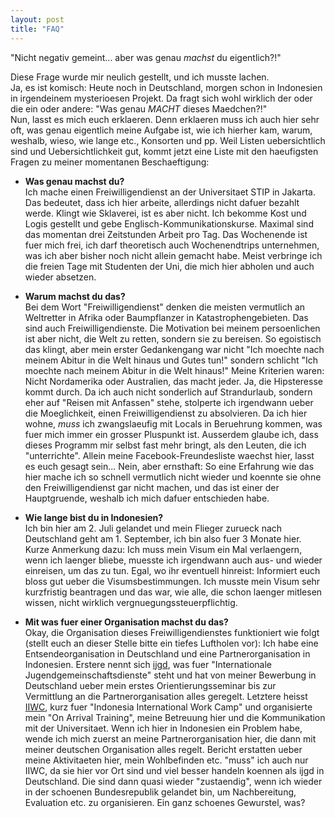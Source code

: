 ```yaml
---
layout: post
title: "FAQ"
---
```


"Nicht negativ gemeint... aber was genau _machst_ du eigentlich?!"  

Diese Frage wurde mir neulich gestellt, und ich musste lachen.  
Ja, es ist komisch: Heute noch in Deutschland, morgen schon in Indonesien in irgendeinem mysterioesen Projekt. Da fragt sich wohl wirklich der oder die ein oder andere: "Was genau _MACHT_ dieses Maedchen?!"  
Nun, lasst es mich euch erklaeren. Denn erklaeren muss ich auch hier sehr oft, was genau eigentlich meine Aufgabe ist, wie ich hierher kam, warum, weshalb, wieso, wie lange etc., Konsorten und pp. 
Weil Listen uebersichtlich sind und Uebersichtlichkeit gut, kommt jetzt eine Liste mit den haeufigsten Fragen zu meiner momentanen Beschaeftigung:  

* **Was genau machst du?**  
Ich mache einen Freiwilligendienst an der Universitaet STIP in Jakarta. Das bedeutet, dass ich hier arbeite, allerdings nicht dafuer bezahlt werde. Klingt wie Sklaverei, ist es aber nicht. Ich bekomme Kost und Logis gestellt und gebe Englisch-Kommunikationskurse. Maximal sind das momentan drei Zeitstunden Arbeit pro Tag. Das Wochenende ist fuer mich frei, ich darf theoretisch auch Wochenendtrips unternehmen, was ich aber bisher noch nicht allein gemacht habe. Meist verbringe ich die freien Tage mit Studenten der Uni, die mich hier abholen und auch wieder absetzen.  

* **Warum machst du das?**  
Bei dem Wort "Freiwilligendienst" denken die meisten vermutlich an Weltretter in Afrika oder Baumpflanzer in Katastrophengebieten. Das sind auch Freiwilligendienste. Die Motivation bei meinem persoenlichen ist aber nicht, die Welt zu retten, sondern sie zu bereisen. So egoistisch das klingt, aber mein erster Gedankengang war nicht "Ich moechte nach meinem Abitur in die Welt hinaus und Gutes tun!" sondern schlicht "Ich moechte nach meinem Abitur in die Welt hinaus!" Meine Kriterien waren: Nicht Nordamerika oder Australien, das macht jeder. Ja, die Hipsteresse kommt durch. Da ich auch nicht sonderlich auf Strandurlaub, sondern eher auf "Reisen mit Anfassen" stehe, stolperte ich irgendwann ueber die Moeglichkeit, einen Freiwilligendienst zu absolvieren. Da ich hier wohne, _muss_ ich zwangslaeufig mit Locals in Beruehrung kommen, was fuer mich immer ein grosser Pluspunkt ist. Ausserdem glaube ich, dass dieses Programm mir selbst fast mehr bringt, als den Leuten, die ich "unterrichte". Allein meine Facebook-Freundesliste waechst hier, lasst es euch gesagt sein... Nein, aber ernsthaft: So eine Erfahrung wie das hier mache ich so schnell vermutlich nicht wieder und koennte sie ohne den Freiwilligendienst gar nicht machen, und das ist einer der Hauptgruende, weshalb ich mich dafuer entschieden habe.  

* **Wie lange bist du in Indonesien?**  
Ich bin hier am 2. Juli gelandet und mein Flieger zurueck nach Deutschland geht am 1. September, ich bin also fuer 3 Monate hier. Kurze Anmerkung dazu: Ich muss mein Visum ein Mal verlaengern, wenn ich laenger bliebe, muesste ich irgendwann auch aus- und wieder einreisen, um das zu tun. Egal, wo ihr eventuell hinreist: Informiert euch bloss gut ueber die Visumsbestimmungen. Ich musste mein Visum sehr kurzfristig beantragen und das war, wie alle, die schon laenger mitlesen wissen, nicht wirklich vergnuegungssteuerpflichtig.  

* **Mit was fuer einer Organisation machst du das?**  
Okay, die Organisation dieses Freiwilligendienstes funktioniert wie folgt (stellt euch an dieser Stelle bitte ein tiefes Luftholen vor): Ich habe eine Entsendeorganisation in Deutschland und eine Partnerorganisation in Indonesien. Erstere nennt sich [ijgd](http://www.ijgd.de/), was fuer "Internationale Jugendgemeinschaftsdienste" steht und hat von meiner Bewerbung in Deutschland ueber mein erstes Orientierungsseminar bis zur Vermittlung an die Partnerorganisation alles geregelt. Letztere heisst [IIWC](http://iiwc-indonesia.org/), kurz fuer "Indonesia International Work Camp" und organisierte mein "On Arrival Training", meine Betreuung hier und die Kommunikation mit der Universitaet. Wenn ich hier in Indonesien ein Problem habe, wende ich mich zuerst an meine Partnerorganisation hier, die dann mit meiner deutschen Organisation alles regelt. Bericht erstatten ueber meine Aktivitaeten hier, mein Wohlbefinden etc. "muss" ich auch nur IIWC, da sie hier vor Ort sind und viel besser handeln koennen als ijgd in Deutschland. Die sind dann quasi wieder "zustaendig", wenn ich wieder in der schoenen Bundesrepublik gelandet bin, um Nachbereitung, Evaluation etc. zu organisieren. Ein ganz schoenes Gewurstel, was?


